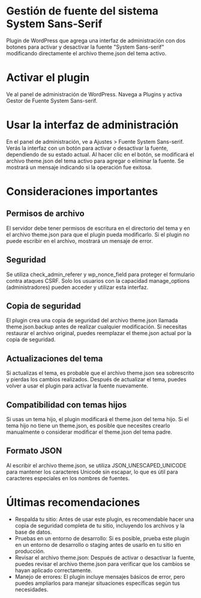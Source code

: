 # Gestión de fuente del sistema System Sans-Serif
Plugin de WordPress que agrega una interfaz de administración con dos botones para activar y desactivar la fuente "System Sans-serif" modificando directamente el archivo theme.json del tema activo.
# Activar el plugin
Ve al panel de administración de WordPress.
Navega a Plugins y activa Gestor de Fuente System Sans-serif.
# Usar la interfaz de administración
En el panel de administración, ve a Ajustes > Fuente System Sans-serif.
Verás la interfaz con un botón para activar o desactivar la fuente, dependiendo de su estado actual.
Al hacer clic en el botón, se modificará el archivo theme.json del tema activo para agregar o eliminar la fuente.
Se mostrará un mensaje indicando si la operación fue exitosa.
# Consideraciones importantes
## Permisos de archivo
El servidor debe tener permisos de escritura en el directorio del tema y en el archivo theme.json para que el plugin pueda modificarlo.
Si el plugin no puede escribir en el archivo, mostrará un mensaje de error.
## Seguridad
Se utiliza check_admin_referer y wp_nonce_field para proteger el formulario contra ataques CSRF.
Solo los usuarios con la capacidad manage_options (administradores) pueden acceder y utilizar esta interfaz.
## Copia de seguridad
El plugin crea una copia de seguridad del archivo theme.json llamada theme.json.backup antes de realizar cualquier modificación.
Si necesitas restaurar el archivo original, puedes reemplazar el theme.json actual por la copia de seguridad.
## Actualizaciones del tema
Si actualizas el tema, es probable que el archivo theme.json sea sobrescrito y pierdas los cambios realizados.
Después de actualizar el tema, puedes volver a usar el plugin para activar la fuente nuevamente.
## Compatibilidad con temas hijos
Si usas un tema hijo, el plugin modificará el theme.json del tema hijo.
Si el tema hijo no tiene un theme.json, es posible que necesites crearlo manualmente o considerar modificar el theme.json del tema padre.
## Formato JSON
Al escribir el archivo theme.json, se utiliza JSON_UNESCAPED_UNICODE para mantener los caracteres Unicode sin escapar, lo que es útil para caracteres especiales en los nombres de fuentes.
# Últimas recomendaciones
- Respalda tu sitio: Antes de usar este plugin, es recomendable hacer una copia de seguridad completa de tu sitio, incluyendo los archivos y la base de datos.
- Pruebas en un entorno de desarrollo: Si es posible, prueba este plugin en un entorno de desarrollo o staging antes de usarlo en tu sitio en producción.
- Revisar el archivo theme.json: Después de activar o desactivar la fuente, puedes revisar el archivo theme.json para verificar que los cambios se hayan aplicado correctamente.
- Manejo de errores: El plugin incluye mensajes básicos de error, pero puedes ampliarlos para manejar situaciones específicas según tus necesidades.
